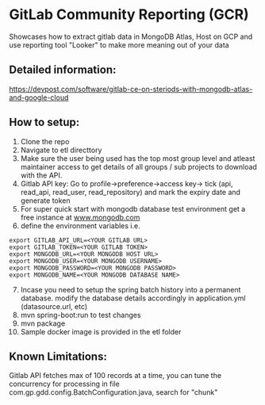 # GitLab Community Reporting (GCR)
Showcases how to extract gitlab data in MongoDB Atlas, Host on GCP and use reporting tool "Looker" to make more meaning out of your data

## Detailed information:
https://devpost.com/software/gitlab-ce-on-steriods-with-mongodb-atlas-and-google-cloud

## How to setup: 
1. Clone the repo
2. Navigate to etl directtory
3. Make sure the user being used has the top most group level and atleast maintainer access to get details of all groups / sub projects to download with the API. 
4. Gitlab API key: Go to profile->preference->access key-> tick (api, read_api, read_user, read_repository) and mark the expiry date and generate token
5. For super quick start with mongodb database test environment get a free instance at www.mongodb.com
6. define the environment variables i.e.
```shell
export GITLAB_API_URL=<YOUR GITLAB URL>
export GITLAB_TOKEN=<YOUR GITLAB TOKEN>
export MONGODB_URL=<YOUR MONGODB HOST URL>
export MONGODB_USER=<YOUR MONGODB USERNAME>
export MONGODB_PASSWORD=<YOUR MONGODB PASSWORD>
export MONGODB_NAME=<YOUR MONGODB DATABASE NAME>
```
7. Incase you need to setup the spring batch history into a permanent database. modify the database details accordingly in application.yml (datasource.url, etc)
8. mvn spring-boot:run to test changes
9. mvn package
10. Sample docker image is provided in the etl folder

## Known Limitations:
Gitlab API fetches max of 100 records at a time, you can tune the concurrency for processing in file com.gp.gdd.config.BatchConfiguration.java, search for "chunk"
